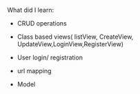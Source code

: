 What did I learn:

* CRUD operations

* Class based views( listView, CreateView, UpdateView,LoginView,RegisterView)

* User login/ registration

* url mapping

* Model
